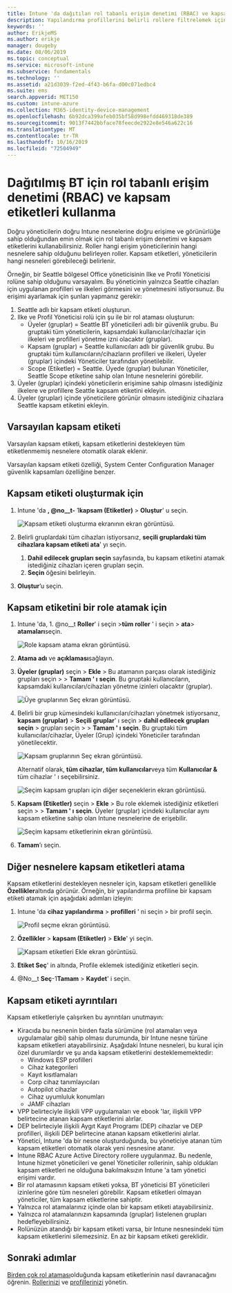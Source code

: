 ```yaml
---
title: Intune 'da dağıtılan rol tabanlı erişim denetimi (RBAC) ve kapsam etiketlerini kullanma | Microsoft Docs
description: Yapılandırma profillerini belirli rollere filtrelemek için kapsam etiketlerini kullanın.
keywords: ''
author: ErikjeMS
ms.author: erikje
manager: dougeby
ms.date: 08/06/2019
ms.topic: conceptual
ms.service: microsoft-intune
ms.subservice: fundamentals
ms.technology: ''
ms.assetid: a21d3039-f2ed-4f43-b6fa-d00c071edbc4
ms.suite: ems
search.appverid: MET150
ms.custom: intune-azure
ms.collection: M365-identity-device-management
ms.openlocfilehash: 6b92dca399afeb035bf58d998efdd469318de389
ms.sourcegitcommit: 9013f7442bbface78feecde2922e8e546a622c16
ms.translationtype: MT
ms.contentlocale: tr-TR
ms.lasthandoff: 10/16/2019
ms.locfileid: "72504949"
---
```

# <a name="use-role-based-access-control-rbac-and-scope-tags-for-distributed-it"></a>Dağıtılmış BT için rol tabanlı erişim denetimi (RBAC) ve kapsam etiketleri kullanma

Doğru yöneticilerin doğru Intune nesnelerine doğru erişime ve görünürlüğe sahip olduğundan emin olmak için rol tabanlı erişim denetimi ve kapsam etiketlerini kullanabilirsiniz. Roller hangi erişim yöneticilerinin hangi nesnelere sahip olduğunu belirleyen roller. Kapsam etiketleri, yöneticilerin hangi nesneleri görebileceği belirlenir.

Örneğin, bir Seattle bölgesel Office yöneticisinin Ilke ve Profil Yöneticisi rolüne sahip olduğunu varsayalım. Bu yöneticinin yalnızca Seattle cihazları için uygulanan profilleri ve ilkeleri görmesini ve yönetmesini istiyorsunuz. Bu erişimi ayarlamak için şunları yapmanız gerekir:

1. Seattle adlı bir kapsam etiketi oluşturun.
2. Ilke ve Profil Yöneticisi rolü için şu ile bir rol ataması oluşturun: 
    - Üyeler (gruplar) = Seattle BT yöneticileri adlı bir güvenlik grubu. Bu gruptaki tüm yöneticilerin, kapsamdaki kullanıcılar/cihazlar için ilkeleri ve profilleri yönetme izni olacaktır (gruplar).
    - Kapsam (gruplar) = Seattle kullanıcıları adlı bir güvenlik grubu. Bu gruptaki tüm kullanıcıların/cihazların profilleri ve ilkeleri, Üyeler (gruplar) içindeki Yöneticiler tarafından yönetilebilir. 
    - Scope (Etiketler) = Seattle. Üyede (gruplar) bulunan Yöneticiler, Seattle Scope etiketine sahip olan Intune nesnelerini görebilir.
3. Üyeler (gruplar) içindeki yöneticilerin erişimine sahip olmasını istediğiniz ilkelere ve profillere Seattle kapsam etiketini ekleyin.
4. Üyeler (gruplar) içinde yöneticilere görünür olmasını istediğiniz cihazlara Seattle kapsam etiketini ekleyin. 

## <a name="default-scope-tag"></a>Varsayılan kapsam etiketi
Varsayılan kapsam etiketi, kapsam etiketlerini destekleyen tüm etiketlenmemiş nesnelere otomatik olarak eklenir.

Varsayılan kapsam etiketi özelliği, System Center Configuration Manager güvenlik kapsamları özelliğine benzer. 

## <a name="to-create-a-scope-tag"></a>Kapsam etiketi oluşturmak için

1. Intune 'da **, @no__t-** 1**kapsam (Etiketler)**  > **Oluştur**' u seçin.

    ![Kapsam etiketi oluşturma ekranının ekran görüntüsü.](./media/scope-tags/create-scope-tag.png)

3. Belirli gruplardaki tüm cihazları istiyorsanız, **seçili gruplardaki tüm cihazlara kapsam etiketi ata**' yı seçin.
    1. **Dahil edilecek grupları seçin** sayfasında, bu kapsam etiketini atamak istediğiniz cihazları içeren grupları seçin.
    2. **Seçin** öğesini belirleyin.
4. **Oluştur**’u seçin.

## <a name="to-assign-a-scope-tag-to-a-role"></a>Kapsam etiketini bir role atamak için

1. Intune 'da, 1. @no__t **Roller**' i seçin >**tüm roller** ' i seçin  > **ata**> **atamaları**seçin.

    ![Role kapsam atama ekran görüntüsü.](./media/scope-tags/assign-scope-to-role.png)

2. **Atama adı** ve **açıklaması**sağlayın.
3. **Üyeler (gruplar)** seçin  > **Ekle** > Bu atamanın parçası olarak istediğiniz grupları seçin >  > **Tamam ' ı** **seçin**. Bu gruptaki kullanıcıların, kapsamdaki kullanıcıları/cihazları yönetme izinleri olacaktır (gruplar).

    ![Üye gruplarının Seç ekran görüntüsü.](./media/scope-tags/select-member-groups.png)

4. Belirli bir grup kümesindeki kullanıcıları/cihazları yönetmek istiyorsanız, **kapsam (gruplar)**  > **Seçili gruplar**' ı seçin  > **dahil edilecek grupları seçin** > grupları seçin >  > **Tamam ' ı** **seçin**. Bu gruptaki tüm kullanıcılar/cihazlar, Üyeler (Grup) içindeki Yöneticiler tarafından yönetilecektir.

    ![Kapsam gruplarının Seç ekran görüntüsü.](./media/scope-tags/select-scope-groups.png)

    Alternatif olarak, **tüm cihazlar,** **tüm kullanıcılar**veya tüm **Kullanıcılar &** tüm cihazlar ' ı seçebilirsiniz.

    ![Seçim kapsam grupları için diğer seçeneklerin ekran görüntüsü.](./media/scope-tags/scope-group-other-options.png)
    
5. **Kapsam (Etiketler)** seçin  > **Ekle** > Bu role eklemek istediğiniz etiketleri seçin >  > **Tamam ' ı** **seçin**. Üyeler (gruplar) içindeki kullanıcılar aynı kapsam etiketine sahip olan Intune nesnelerine de erişebilir.

    ![Seçim kapsamı etiketlerinin ekran görüntüsü.](./media/scope-tags/select-scope-tags.png)

6. **Tamam**’ı seçin. 

## <a name="assign-scope-tags-to-other-objects"></a>Diğer nesnelere kapsam etiketleri atama

Kapsam etiketlerini destekleyen nesneler için, kapsam etiketleri genellikle **Özellikler**altında görünür. Örneğin, bir yapılandırma profiline bir kapsam etiketi atamak için aşağıdaki adımları izleyin:

1. Intune 'da **cihaz yapılandırma** > **profilleri** ' ni seçin > bir profil seçin.

    ![Profil seçme ekran görüntüsü.](./media/scope-tags/choose-profile.png)

2. **Özellikler** > **kapsam (Etiketler)**  > **Ekle**' yi seçin.

    ![Kapsam etiketleri Ekle ekran görüntüsü.](./media/scope-tags/add-scope-tags.png)

3. **Etiket Seç**' in altında, Profile eklemek istediğiniz etiketleri seçin.
4. @No__t **Seç**-1**Tamam** > **Kaydet**' i seçin.


## <a name="scope-tag-details"></a>Kapsam etiketi ayrıntıları
Kapsam etiketleriyle çalışırken bu ayrıntıları unutmayın: 

- Kiracıda bu nesnenin birden fazla sürümüne (rol atamaları veya uygulamalar gibi) sahip olması durumunda, bir Intune nesne türüne kapsam etiketleri atayabilirsiniz.
  Aşağıdaki Intune nesneleri, bu kural için özel durumlardır ve şu anda kapsam etiketlerini desteklememektedir:
    - Windows ESP profilleri
    - Cihaz kategorileri
    - Kayıt kısıtlamaları
    - Corp cihaz tanımlayıcıları
    - Autopilot cihazlar
    - Cihaz uyumluluk konumları
    - JAMF cihazları
- VPP belirteciyle ilişkili VPP uygulamaları ve ebook 'lar, ilişkili VPP belirtecine atanan kapsam etiketlerini alırlar.
- DEP belirteciyle ilişkili Aygıt Kayıt Programı (DEP) cihazlar ve DEP profilleri, ilişkili DEP belirtecine atanan kapsam etiketlerini alırlar.
- Yönetici, Intune 'da bir nesne oluşturduğunda, bu yöneticiye atanan tüm kapsam etiketleri otomatik olarak yeni nesnesine atanır.
- Intune RBAC Azure Active Directory rollere uygulanmaz. Bu nedenle, Intune hizmet yöneticileri ve genel Yöneticiler rollerinin, sahip oldukları kapsam etiketleri ne olduğuna bakılmaksızın Intune 'a tam yönetici erişimi vardır.
- Bir rol atamasının kapsam etiketi yoksa, BT yöneticisi BT yöneticileri izinlerine göre tüm nesneleri görebilir. Kapsam etiketleri olmayan yöneticiler, tüm kapsam etiketlerine sahiptir.
- Yalnızca rol atamalarınız içinde olan bir kapsam etiketi atayabilirsiniz.
- Yalnızca rol atamalarınızın kapsamında (gruplar) listelenen grupları hedefleyebilirsiniz.
- Rolünüzün atandığı bir kapsam etiketi varsa, bir Intune nesnesindeki tüm kapsam etiketlerini silemezsiniz. En az bir kapsam etiketi gereklidir.

## <a name="next-steps"></a>Sonraki adımlar

[Birden çok rol ataması](role-based-access-control.md#multiple-role-assignments)olduğunda kapsam etiketlerinin nasıl davranacağını öğrenin.
[Rollerinizi](role-based-access-control.md) ve [profillerinizi](../configuration/device-profile-assign.md) yönetin.

